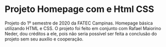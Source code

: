 # Projeto Homepage com e Html CSS
Projeto do 1º semestre de 2020 da FATEC Campinas. Homepage básica utilizando HTML e CSS. 
O projeto foi feito em conjunto com Rafael Maiorino Neder, dou créditos a ele, pois não seria possível ser feita a conclusão do projeto sem seu auxílio e cooperação.
